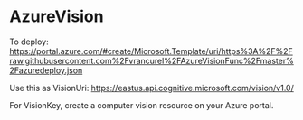 # AzureVision

To deploy: https://portal.azure.com/#create/Microsoft.Template/uri/https%3A%2F%2Fraw.githubusercontent.com%2Fvrancurel%2FAzureVisionFunc%2Fmaster%2Fazuredeploy.json

Use this as VisionUri: https://eastus.api.cognitive.microsoft.com/vision/v1.0/

For VisionKey, create a computer vision resource on your Azure portal.
